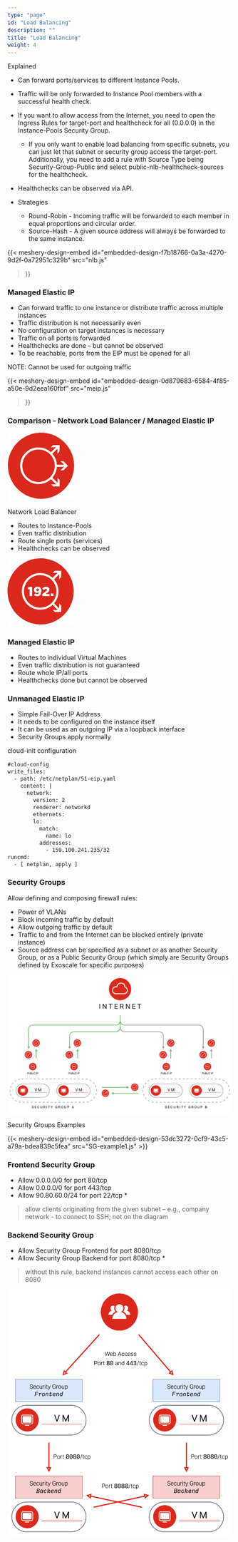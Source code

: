 ```yaml
---
type: "page"
id: "Load Balancing"
description: ""
title: "Load Balancing"
weight: 4
---
```


Explained

- Can forward ports/services to different Instance Pools.

- Traffic will be only forwarded to Instance Pool members with a successful health check.

- If you want to allow access from the Internet, you need to open the Ingress Rules for target-port and healthcheck for all (0.0.0.0) in the Instance-Pools Security Group.

    - If you only want to enable load balancing from specific subnets, you can just let that subnet or security group access the target-port. Additionally, you need to add a rule with Source Type being Security-Group-Public and select public-nlb-healthcheck-sources for the healthcheck.

- Healthchecks can be observed via API.

- Strategies

   - Round-Robin - Incoming traffic will be forwarded to each member in equal proportions and circular order.
   - Source-Hash - A given source address will always be forwarded to the same instance.


{{< meshery-design-embed
  id="embedded-design-f7b18766-0a3a-4270-9d2f-0a72951c329b"
  src="nlb.js"
>}}

### Managed Elastic IP

- Can forward traffic to one instance or distribute traffic across multiple instances
- Traffic distribution is not necessarily even
- No configuration on target instances is necessary
- Traffic on all ports is forwarded
- Healthchecks are done – but cannot be observed
- To be reachable, ports from the EIP must be opened for all

NOTE: Cannot be used for outgoing traffic

{{< meshery-design-embed
  id="embedded-design-0d879683-6584-4f85-a50e-9d2eea160fbf"
  src="meip.js"
>}}


### Comparison - Network Load Balancer / Managed Elastic IP
![nlb-icon](nlb-icon.png)

Network Load Balancer

- Routes to Instance-Pools
- Even traffic distribution
- Route single ports (services)
- Healthchecks can be observed

![meip-icon](meip-icon.png)

### Managed Elastic IP

- Routes to individual Virtual Machines
- Even traffic distribution is not guaranteed
- Route whole IP/all ports
- Healthchecks done but cannot be observed

### Unmanaged Elastic IP

- Simple Fail-Over IP Address
- It needs to be configured on the instance itself
- It can be used as an outgoing IP via a loopback interface
- Security Groups apply normally

cloud-init configuration
```
#cloud-config
write_files:
  - path: /etc/netplan/51-eip.yaml
    content: |
      network:
        version: 2
        renderer: networkd
        ethernets:
        lo:
          match:
            name: lo
          addresses:
            - 159.100.241.235/32
runcmd:
  - [ netplan, apply ]
```

### Security Groups
Allow defining and composing firewall rules:

- Power of VLANs
- Block incoming traffic by default
- Allow outgoing traffic by default
- Traffic to and from the Internet can be blocked entirely (private instance)
- Source address can be specified as a subnet or as another Security Group, or as a Public Security Group (which simply are Security Groups defined by Exoscale for specific purposes)

![secuirty-groups](secuirty-groups.png)

Security Groups Examples

{{< meshery-design-embed id="embedded-design-53dc3272-0cf9-43c5-a79a-bdea839c5fea" src="SG-example1.js" >}}

### Frontend Security Group

- Allow 0.0.0.0/0 for port 80/tcp
- Allow 0.0.0.0/0 for port 443/tcp
- Allow 90.80.60.0/24 for port 22/tcp *

> allow clients originating from the given subnet – e.g., company network - to connect to SSH; not on the diagram

### Backend Security Group

- Allow Security Group Frontend for port 8080/tcp
- Allow Security Group Backend for port 8080/tcp *

> without this rule, backend instances cannot access each other on 8080

![SG-example2](SG-example2.png)
